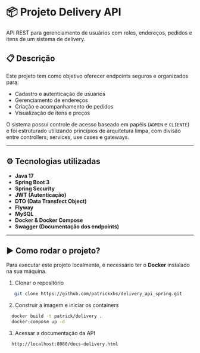 # 📦 Projeto Delivery API

API REST para gerenciamento de usuários com roles, endereços, pedidos e itens de um sistema de delivery.

## 📋 Descrição

Este projeto tem como objetivo oferecer endpoints seguros e organizados para:
- Cadastro e autenticação de usuários
- Gerenciamento de endereços
- Criação e acompanhamento de pedidos
- Visualização de itens e preços

O sistema possui controle de acesso baseado em papéis (`ADMIN` e `CLIENTE`) e foi estruturado utilizando princípios de arquitetura limpa, com divisão entre controllers, services, use cases e gateways.

---

## ⚙️ Tecnologias utilizadas

- **Java 17**
- **Spring Boot 3**
- **Spring Security**
- **JWT (Autenticação)**
- **DTO (Data Transfect Object)**
- **Flyway**
- **MySQL**
- **Docker & Docker Compose**
- **Swagger (Documentação dos endpoints)**

---
## ▶️ Como rodar o projeto?

Para executar este projeto localmente, é necessário ter o **Docker** instalado na sua máquina.

1. Clonar o repositório
```bash
   git clone https://github.com/patrickxbs/delivery_api_spring.git
```
2. Construir a imagem e iniciar os containers
```bash
  docker build -t patrick/delivery .
  docker-compose up -d
```
3. Acessar a documentação da API
```bash
  http://localhost:8080/docs-delivery.html
```
   
